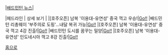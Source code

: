 |[배드민턴 뉴스](http://leechangyong.github.io/2015/06/02/news.html)|

|헤드라인 | 상세 보기 |
|[호주오픈] 남복 '이용대-유연성' 중국 꺽고 우승!|[Go!!](http://leechangyong.github.io/2015/05/31/Newspost1.html)
|배드민턴 리총웨이 '부주의로 도핑'…내달 복귀 가능|[Go!!](http://leechangyong.github.io/2015/05/31/Newspost3.html)
|[호주오픈] 남복 '이용대-유연성' 중국 꺽고 4강 진출!|[Go!!](http://leechangyong.github.io/2015/05/31/Newspost5.html)
|배드민턴 도시를 꿈꾸는 밀양|[Go!!](http://leechangyong.github.io/2015/05/31/Newspost4.html)
|[호주오픈] 남복 '이용대-유연성' 인도네시아 꺽고 8강 진출!|[Go!!](http://leechangyong.github.io/2015/05/31/Newspost2.html)


[홈으로](http://leechangyong.github.io)
